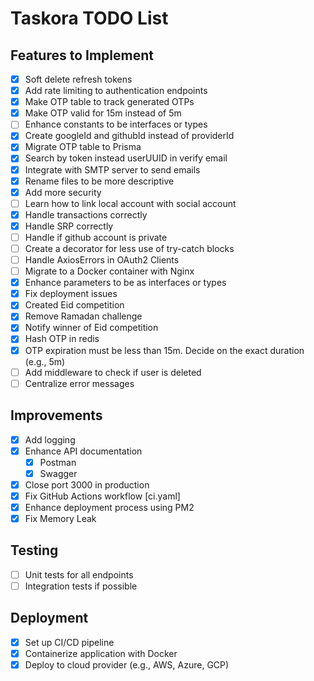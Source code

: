 # Taskora TODO List

## Features to Implement

- [x] Soft delete refresh tokens
- [x] Add rate limiting to authentication endpoints
- [x] Make OTP table to track generated OTPs
- [x] Make OTP valid for 15m instead of 5m
- [ ] Enhance constants to be interfaces or types
- [x] Create googleId and githubId instead of providerId
- [x] Migrate OTP table to Prisma
- [x] Search by token instead userUUID in verify email
- [x] Integrate with SMTP server to send emails
- [x] Rename files to be more descriptive
- [x] Add more security
- [ ] Learn how to link local account with social account
- [x] Handle transactions correctly
- [x] Handle SRP correctly
- [ ] Handle if github account is private
- [ ] Create a decorator for less use of try-catch blocks
- [ ] Handle AxiosErrors in OAuth2 Clients
- [ ] Migrate to a Docker container with Nginx
- [x] Enhance parameters to be as interfaces or types
- [x] Fix deployment issues
- [x] Created Eid competition
- [x] Remove Ramadan challenge
- [x] Notify winner of Eid competition
- [x] Hash OTP in redis
- [x] OTP expiration must be less than 15m. Decide on the exact duration (e.g., 5m)
- [ ] Add middleware to check if user is deleted
- [ ] Centralize error messages

## Improvements

- [x] Add logging
- [x] Enhance API documentation
  - [x] Postman
  - [x] Swagger
- [x] Close port 3000 in production
- [x] Fix GitHub Actions workflow [ci.yaml]
- [x] Enhance deployment process using PM2
- [x] Fix Memory Leak

## Testing

- [ ] Unit tests for all endpoints
- [ ] Integration tests if possible

## Deployment

- [x] Set up CI/CD pipeline
- [x] Containerize application with Docker
- [x] Deploy to cloud provider (e.g., AWS, Azure, GCP)
